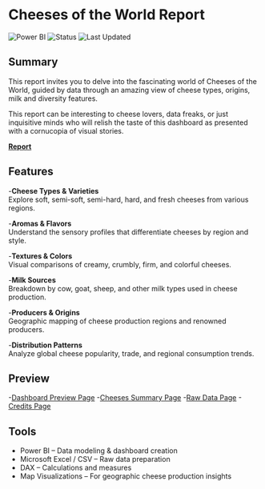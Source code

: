 # Cheeses of the World Report

![Power BI](https://img.shields.io/badge/Powered_by-PowerBI-blue)
![Status](https://img.shields.io/badge/status-Complete-brightgreen)
![Last Updated](https://img.shields.io/badge/last%20updated-July%202025-blue)

## Summary

This report invites you to delve into the fascinating world of Cheeses of the World, guided by data through an amazing view of cheese types, origins, milk and diversity features. 

This report can be interesting to cheese lovers, data freaks, or just inquisitive minds who will relish the taste of this dashboard as presented with a cornucopia of visual stories.

[**Report**](https://app.powerbi.com/view?r=eyJrIjoiNzI2OGIxYjItN2FiMy00ZTU0LWJmYWEtNWJjMTYyYThjYTQ5IiwidCI6IjdkZjczZTQwLWRlNzktNDk1MC1iYWQzLTkwODkwNTA3ZTM5OCIsImMiOjJ9)

## Features

-**Cheese Types & Varieties**  
  Explore soft, semi-soft, semi-hard, hard, and fresh cheeses from various regions.

-**Aromas & Flavors**  
  Understand the sensory profiles that differentiate cheeses by region and style.

-**Textures & Colors**  
  Visual comparisons of creamy, crumbly, firm, and colorful cheeses.

-**Milk Sources**  
  Breakdown by cow, goat, sheep, and other milk types used in cheese production.

-**Producers & Origins**  
  Geographic mapping of cheese production regions and renowned producers.

-**Distribution Patterns**  
  Analyze global cheese popularity, trade, and regional consumption trends.

## Preview

-[Dashboard Preview Page](https://github.com/javxks1/Cheeses-of-the-World-Report/blob/main/Dashboard-Preview.png)
-[Cheeses Summary Page](https://github.com/javxks1/Cheeses-of-the-World-Report/blob/main/Cheeses-summary.png)
-[Raw Data Page](https://github.com/javxks1/Cheeses-of-the-World-Report/blob/main/Raw-Data.png)
-[Credits Page](https://github.com/javxks1/Cheeses-of-the-World-Report/blob/main/Credits.png)

## Tools

- Power BI – Data modeling & dashboard creation  
- Microsoft Excel / CSV – Raw data preparation  
- DAX – Calculations and measures  
- Map Visualizations – For geographic cheese production insights
